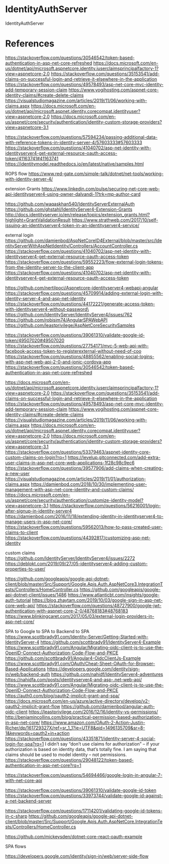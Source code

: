 # IdentityAuthServer

IdentityAuthServer

# References

https://stackoverflow.com/questions/30546542/token-based-authentication-in-asp-net-core-refreshed
https://docs.microsoft.com/en-us/dotnet/api/microsoft.aspnetcore.identity.iuserclaimsprincipalfactory-1?view=aspnetcore-2.0
https://stackoverflow.com/questions/35153541/add-claims-on-successful-login-and-retrieve-it-elsewhere-in-the-application
https://stackoverflow.com/questions/49578493/asp-net-core-mvc-identity-add-temporary-session-claim
https://www.yogihosting.com/aspnet-core-identity-claims/#create-delete-claims
https://visualstudiomagazine.com/articles/2019/11/06/working-with-claims.aspx
https://docs.microsoft.com/en-us/dotnet/api/microsoft.aspnet.identity.corecompat.identityuser?view=aspnetcore-2.0
https://docs.microsoft.com/en-us/aspnet/core/security/authentication/identity-custom-storage-providers?view=aspnetcore-3.1

https://stackoverflow.com/questions/57594234/passing-additional-data-with-reference-tokens-in-identity-server-4/57603333#57603333
https://stackoverflow.com/questions/41040702/asp-net-identity-with-identityserver4-get-external-resource-oauth-access-token/41163741#41163741
https://identitymodel.readthedocs.io/en/latest/native/samples.html

ROPS flow
https://www.red-gate.com/simple-talk/dotnet/net-tools/working-with-identity-server-4/

extension Grants
https://www.linkedin.com/pulse/securing-net-core-web-api-identityserver4-using-owner-dalvandi-1?trk=mp-author-card

https://github.com/waqaskhan540/IdentityServerExternalAuth
https://github.com/ghstahl/IdentityServer4-Extension-Grants
http://docs.identityserver.io/en/release/topics/extension_grants.html?highlight=GrantValidationResult
https://www.strathweb.com/2017/10/self-issuing-an-identityserver4-token-in-an-identityserver4-service/

external login
https://github.com/damienbod/AspNetCoreID4External/blob/master/src/IdentityServerWithAspNetIdentity/Controllers/AccountController.cs
https://stackoverflow.com/questions/41040702/asp-net-identity-with-identityserver4-get-external-resource-oauth-access-token
https://stackoverflow.com/questions/59552223/flow-external-login-tokens-from-the-identity-server-to-the-client-app
https://stackoverflow.com/questions/41040702/asp-net-identity-with-identityserver4-get-external-resource-oauth-access-token

https://github.com/nertilpoci/Aspnetcore-identityserver4-webapi-angular
https://stackoverflow.com/questions/45709914/adding-external-login-with-identity-server-4-and-asp-net-identity
https://stackoverflow.com/questions/44172221/generate-access-token-with-identityserver4-without-password\
https://github.com/IdentityServer/IdentityServer4/issues/762
https://github.com/robisim74/AngularSPAWebAPI
https://github.com/leastprivilege/AspNetCoreSecuritySamples

https://stackoverflow.com/questions/39061310/validate-google-id-token/49507020#49507020
https://stackoverflow.com/questions/27754171/mvc-5-web-api-with-facebook-access-token-to-registerexternal-without-need-of-coo
https://stackoverflow.com/questions/48855562/enabling-social-logins-with-asp-net-web-api-2-0-and-ionic-cordova-app
https://stackoverflow.com/questions/30546542/token-based-authentication-in-asp-net-core-refreshed

https://docs.microsoft.com/en-us/dotnet/api/microsoft.aspnetcore.identity.iuserclaimsprincipalfactory-1?view=aspnetcore-2.0
https://stackoverflow.com/questions/35153541/add-claims-on-successful-login-and-retrieve-it-elsewhere-in-the-application
https://stackoverflow.com/questions/49578493/asp-net-core-mvc-identity-add-temporary-session-claim
https://www.yogihosting.com/aspnet-core-identity-claims/#create-delete-claims
https://visualstudiomagazine.com/articles/2019/11/06/working-with-claims.aspx
https://docs.microsoft.com/en-us/dotnet/api/microsoft.aspnet.identity.corecompat.identityuser?view=aspnetcore-2.0
https://docs.microsoft.com/en-us/aspnet/core/security/authentication/identity-custom-storage-providers?view=aspnetcore-3.1
https://stackoverflow.com/questions/53379463/aspnet-identity-core-custom-claims-on-login?rq=1
https://levelup.gitconnected.com/add-extra-user-claims-in-asp-net-core-web-applications-1f28c98c9ec6
https://stackoverflow.com/questions/39577906/add-claims-when-creating-a-new-user
https://visualstudiomagazine.com/articles/2019/11/01/authorization-claims.aspx
https://damienbod.com/2018/10/30/implementing-user-management-with-asp-net-core-identity-and-custom-claims/
https://docs.microsoft.com/en-us/aspnet/core/security/authentication/customize-identity-model?view=aspnetcore-3.1
https://stackoverflow.com/questions/56216001/login-after-signup-in-identity-server4
https://damienbod.com/2016/11/18/extending-identity-in-identityserver4-to-manage-users-in-asp-net-core/
https://stackoverflow.com/questions/59562013/how-to-pass-created-user-claims-to-client
https://stackoverflow.com/questions/44392817/customizing-asp-net-identity

custom claims
https://github.com/IdentityServer/IdentityServer4/issues/2272
https://deblokt.com/2019/09/27/05-identityserver4-adding-custom-properties-to-user/

https://github.com/googleapis/google-api-dotnet-client/blob/master/Src/Support/Google.Apis.Auth.AspNetCore3.IntegrationTests/Controllers/HomeController.cs
https://github.com/googleapis/google-api-dotnet-client/issues/1486
https://www.atlanticbt.com/insights/google-auth-tutorial
https://blog.zhaytam.com/2019/10/03/google-sign-in-asp-net-core-web-api/
https://stackoverflow.com/questions/48727900/google-jwt-authentication-with-aspnet-core-2-0/48768183#48768183
https://www.blinkingcaret.com/2017/05/03/external-login-providers-in-asp-net-core/

SPA to Google to SPA to Backend to SPA
https://www.scottbrady91.com/Identity-Server/Getting-Started-with-IdentityServer-4
https://github.com/scottbrady91/IdentityServer4-Example
https://www.scottbrady91.com/Angular/Migrating-oidc-client-js-to-use-the-OpenID-Connect-Authorization-Code-Flow-and-PKCE
https://github.com/scottbrady91/Angular4-OidcClientJs-Example
https://www.scottbrady91.com/OAuth/Cheat-Sheet-OAuth-for-Browser-Based-Applications
https://developers.google.com/identity/sign-in/web/backend-auth
https://github.com/nahidf/IdentityServer4-adventures
https://nahidfa.com/posts/identityserver4-and-asp-.net-web-api/
https://www.scottbrady91.com/Angular/Migrating-oidc-client-js-to-use-the-OpenID-Connect-Authorization-Code-Flow-and-PKCE
https://auth0.com/blog/oauth2-implicit-grant-and-spa/
https://docs.microsoft.com/en-us/azure/active-directory/develop/v2-oauth2-implicit-grant-flow
https://github.com/damienbod/angular-auth-oidc-client
https://leastprivilege.com/2016/12/16/identity-vs-permissions/
http://benjamincollins.com/blog/practical-permission-based-authorization-in-asp-net-core/
https://www.amazon.com/OAuth-2-Action-Justin-Richer/dp/161729327X/ref=sr_1_1?ie=UTF8&qid=1496135709&sr=8-1&keywords=oauth2+in+action
https://stackoverflow.com/questions/43351871/identity-server-4-social-login-for-spa?rq=1
I didn’t say “don’t use claims for authorization” – if your authorization is based on identity data, that’s totally fine.
I am saying that claims should be used to model identity – not permissions.
https://stackoverflow.com/questions/29048122/token-based-authentication-in-asp-net-core?rq=1

https://stackoverflow.com/questions/54694466/google-login-in-angular-7-with-net-core-api

https://stackoverflow.com/questions/39061310/validate-google-id-token
https://stackoverflow.com/questions/33973744/validate-google-id-against-a-net-backend-server

https://stackoverflow.com/questions/17114201/validating-google-id-tokens-in-c-sharp
https://github.com/googleapis/google-api-dotnet-client/blob/master/Src/Support/Google.Apis.Auth.AspNetCore.IntegrationTests/Controllers/HomeController.cs

https://github.com/mickeysden/dotnet-core-react-oauth-example

SPA flows

https://developers.google.com/identity/sign-in/web/server-side-flow
